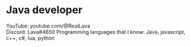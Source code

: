 # Java developer
YouTube: youtube.com/@RealLava
<br>
Discord: Lava#4650
Programming languages that I know:
Java, javascript, c++, c#, lua, python
